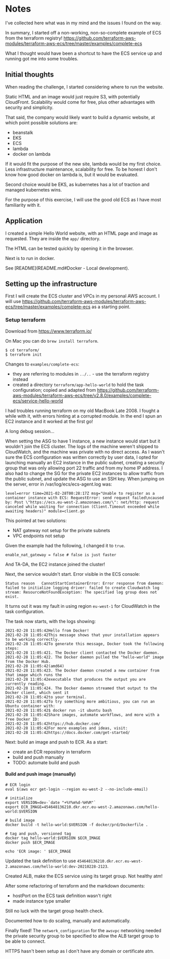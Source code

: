 # Notes

I've collected here what was in my mind and the issues I found on the way.

In summary, I started off a non-working, non-so-complete example of ECS from the terraform registry! https://github.com/terraform-aws-modules/terraform-aws-ecs/tree/master/examples/complete-ecs

What I thought would have been a shortcut to have the ECS service up and running got me into some troubles.

## Initial thoughts

When reading the challenge, I started considering where to run the website.

Static HTML and an image would just require S3, with potentially CloudFront. Scalability would come for free, plus other advantages with security and simplicity.

That said, the company would likely want to build a dynamic website, at which point possible solutions are:
* beanstalk
* EKS
* ECS
* lambda
* docker on lambda

If it would fit the purpose of the new site, lambda would be my first choice. Less infrastructure maintenance, scalability for free. To be honest I don't know how good docker on lambda is, but it would be evaluated.

Second choice would be EKS, as kubernetes has a lot of traction and managed kubernetes wins.

For the purpose of this exercise, I will use the good old ECS as I have most familiarity with it.

## Application

I created a simple Hello World website, with an HTML page and image as requested. They are inside the `app/` directory.

The HTML can be tested quickly by opening it in the browser.

Next is to run in docker.

See [README](README.md#Docker - Local development).

## Setting up the infrastructure

First I will create the ECS cluster and VPCs in my personal AWS account.
I will use https://github.com/terraform-aws-modules/terraform-aws-ecs/tree/master/examples/complete-ecs as a starting point.

### Setup terraform

Download from https://www.terraform.io/

On Mac you can do `brew install terraform`.

```
$ cd terraform/
$ terraform init
```

Changes to `examples/complete-ecs`:
* they are referring to modules in `../..` - use the terraform registry instead
* created a directory `terraform/app-hello-world` to hold the task configuration; copied and adapted from https://github.com/terraform-aws-modules/terraform-aws-ecs/tree/v2.8.0/examples/complete-ecs/service-hello-world

I had troubles running terraform on my old MacBook Late 2008. I fought a while with it, with errors hinting at a corrupted module. In the end I spun an EC2 instance and it worked at the first go!

A long debug session...

When setting the ASG to have 1 instance, a new instance would start but it wouldn't join the ECS cluster. The logs of the machine weren't shipped to CloudWatch, and the machine was private with no direct access. As I wasn't sure the ECS configuration was written correctly by user data, I opted for launching manually an EC2 instance in the public subnet, creating a security group that was only allowing port 22 traffic and from my home IP address. I also had to change the SG for the private EC2 instances to allow traffic from the public subnet, and update the ASG to use an SSH key. When jumping on the server, error in /var/log/ecs/ecs-agent.log was:

```
level=error time=2021-02-28T00:28:17Z msg="Unable to register as a container instance with ECS: RequestError: send request failed\ncaused by: Post \"https://ecs.eu-west-2.amazonaws.com/\": net/http: request canceled while waiting for connection (Client.Timeout exceeded while awaiting headers)" module=client.go
```

This pointed at two solutions:
* NAT gateway not setup for the private subnets
* VPC endpoints not setup

Given the example had the following, I changed it to `true`.

```
enable_nat_gateway = false # false is just faster
```

And TA-DA, the EC2 instance joined the cluster!

Next, the service wouldn't start. Error visible in the ECS console:

```
Status reason	CannotStartContainerError: Error response from daemon: failed to initialize logging driver: failed to create Cloudwatch log stream: ResourceNotFoundException: The specified log group does not exist.
```

It turns out it was my fault in using region `eu-west-1` for CloudWatch in the task configuration.

The task now starts, with the logs showing:

```
2021-02-28 11:05:42Hello from Docker!
2021-02-28 11:05:42This message shows that your installation appears to be working correctly.
2021-02-28 11:05:42To generate this message, Docker took the following steps:
2021-02-28 11:05:421. The Docker client contacted the Docker daemon.
2021-02-28 11:05:422. The Docker daemon pulled the "hello-world" image from the Docker Hub.
2021-02-28 11:05:42(amd64)
2021-02-28 11:05:423. The Docker daemon created a new container from that image which runs the
2021-02-28 11:05:42executable that produces the output you are currently reading.
2021-02-28 11:05:424. The Docker daemon streamed that output to the Docker client, which sent it
2021-02-28 11:05:42to your terminal.
2021-02-28 11:05:42To try something more ambitious, you can run an Ubuntu container with:
2021-02-28 11:05:42$ docker run -it ubuntu bash
2021-02-28 11:05:42Share images, automate workflows, and more with a free Docker ID:
2021-02-28 11:05:42https://hub.docker.com/
2021-02-28 11:05:42For more examples and ideas, visit:
2021-02-28 11:05:42https://docs.docker.com/get-started/
```

Next: build an image and push to ECR. As a start:
* create an ECR repository in terraform
* build and push manually
* TODO: automate build and push

#### Build and push image (manually)

```
# ECR login
eval $(aws ecr get-login --region eu-west-2 --no-include-email)

# initialize
export VERSION=dev-`date "+%Y%m%d-%H%M"`
export ECR_IMAGE=454648136210.dkr.ecr.eu-west-2.amazonaws.com/hello-world:$VERSION

# build image
docker build -t hello-world:$VERSION -f docker/prd/Dockerfile .

# tag and push, versioned tag
docker tag hello-world:$VERSION $ECR_IMAGE
docker push $ECR_IMAGE

echo 'ECR image: ' $ECR_IMAGE
```

Updated the task definition to use `454648136210.dkr.ecr.eu-west-2.amazonaws.com/hello-world:dev-20210228-2123`.

Created ALB, make the ECS service using its target group. Not healthy atm!

After some refactoring of terraform and the markdown documents:
* hostPort on the ECS task definition wasn't right
* made instance type smaller

Still no luck with the target group health check.

Documented how to do scaling, manually and automatically.

Finally fixed! The `network_configuration` for the `awsvpc` networking needed the private security group to be specified to allow the ALB target group to be able to connect.

HTTPS hasn't been setup as I don't have any domain or certificate atm.